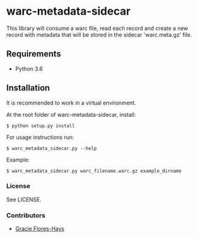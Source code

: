 # warc-metadata-sidecar

This library will consume a warc file, read each record and create a new record with metadata that will be stored in the sidecar 'warc.meta.gz' file.

## Requirements

- Python 3.6

## Installation

It is recommended to work in a virtual environment.

At the root folder of warc-metadata-sidecar, install:

    $ python setup.py install

For usage instructions run:

    $ warc_metadata_sidecar.py --help

Example:

    $ warc_metadata_sidecar.py warc_filename.warc.gz example_dirname

### License

See LICENSE.

### Contributors

- [Gracie Flores-Hays](https://github.com/gracieflores)